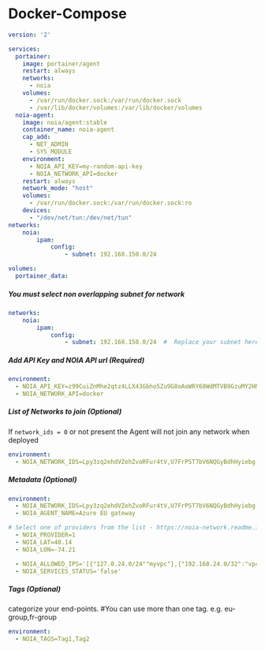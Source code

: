 # Docker-Compose
```yaml
version: '2'

services:
  portainer:
    image: portainer/agent
    restart: always
    networks:
      - noia
    volumes:
      - /var/run/docker.sock:/var/run/docker.sock
      - /var/lib/docker/volumes:/var/lib/docker/volumes
  noia-agent:
    image: noia/agent:stable
    container_name: noia-agent
    cap_add:
      - NET_ADMIN
      - SYS_MODULE
    environment:
      - NOIA_API_KEY=my-random-api-key
      - NOIA_NETWORK_API=docker
    restart: always
    network_mode: "host"
    volumes:
      - /var/run/docker.sock:/var/run/docker.sock:ro
    devices:
      - "/dev/net/tun:/dev/net/tun"
networks:
    noia:
        ipam:
            config:
                - subnet: 192.168.150.0/24

volumes:
  portainer_data:
```

##### You must select non overlapping subnet for network
```yaml
networks:
    noia:
        ipam:
            config:
                - subnet: 192.168.150.0/24  #  Replace your subnet here
```

##### Add API Key and NOIA API url (Required)
```yaml
environment:
  - NOIA_API_KEY=z99CuiZnMhe2qtz4LLX43Gbho5Zu9G8oAoWRY68WdMTVB9GzuMY2HNn667A752EA
  - NOIA_NETWORK_API=docker
```
##### List of Networks to join (Optional)
If `network_ids = 0` or not present the Agent will not join any network when deployed
```yaml
environment:
  - NOIA_NETWORK_IDS=Lpy3zq2ehdVZehZvoRFur4tV,U7FrPST7bV6NQGyBdhHyiebg
```
##### Metadata (Optional)
```yaml
environment:
  - NOIA_NETWORK_IDS=Lpy3zq2ehdVZehZvoRFur4tV,U7FrPST7bV6NQGyBdhHyiebg
  - NOIA_AGENT_NAME=Azure EU gateway 

# Select one of providers from the list - https://noia-network.readme.io/docs/start-noia-agent#section-variables
  - NOIA_PROVIDER=1
  - NOIA_LAT=40.14 
  - NOIA_LON=-74.21

  - NOIA_ALLOWED_IPS='[{"127.0.24.0/24""myvpc"},{"192.168.24.0/32":"vpc"}]'
  - NOIA_SERVICES_STATUS='false'

```
##### Tags (Optional)
categorize your end-points. #You can use more than one tag.
e.g. eu-group,fr-group
```yaml
environment:
  - NOIA_TAGS=Tag1,Tag2
```
